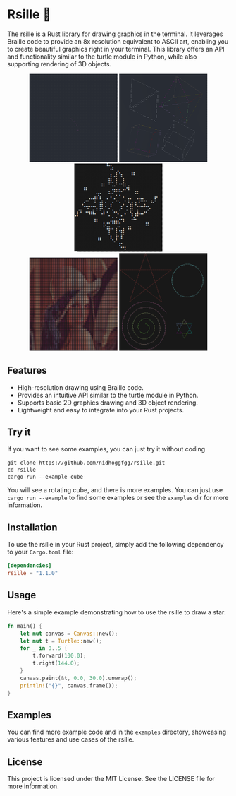 # Rsille 🎨

The rsille is a Rust library for drawing graphics in the terminal.
It leverages Braille code to provide an 8x resolution equivalent to ASCII art, enabling you to create beautiful graphics right in your terminal.
This library offers an API and functionality similar to the turtle module in Python, while also supporting rendering of 3D objects.

<div align="center">
  <img src="https://github.com/nidhoggfgg/rsille/raw/main/imgs/anime.gif" width="200" alt="anime">
  <img src="https://github.com/nidhoggfgg/rsille/raw/main/imgs/objects.gif" width="200" alt="3d object">
  <img src="https://github.com/nidhoggfgg/rsille/raw/main/imgs/lifegame.gif" width="200" alt="life game">
</div>
<div align="center">
  <img src="https://github.com/nidhoggfgg/rsille/raw/main/imgs/lena.png" width="200" alt="lena">
  <img src="https://github.com/nidhoggfgg/rsille/raw/main/imgs/turtle-multi.png" width="200" alt="turtle">
</div>

## Features

- High-resolution drawing using Braille code.
- Provides an intuitive API similar to the turtle module in Python.
- Supports basic 2D graphics drawing and 3D object rendering.
- Lightweight and easy to integrate into your Rust projects.

## Try it

If you want to see some examples, you can just try it without coding
```
git clone https://github.com/nidhoggfgg/rsille.git
cd rsille
cargo run --example cube
```

You will see a rotating cube, and there is more examples.
You can just use `cargo run --example` to find some examples or see the `examples` dir for more information.

## Installation

To use the rsille in your Rust project, simply add the following dependency to your `Cargo.toml` file:

```toml
[dependencies]
rsille = "1.1.0"
```

## Usage

Here's a simple example demonstrating how to use the rsille to draw a star:

```rust
fn main() {
    let mut canvas = Canvas::new();
    let mut t = Turtle::new();
    for _ in 0..5 {
        t.forward(100.0);
        t.right(144.0);
    }
    canvas.paint(&t, 0.0, 30.0).unwrap();
    println!("{}", canvas.frame());
}
```

## Examples

You can find more example code and in the `examples` directory, showcasing various features and use cases of the rsille.

## License

This project is licensed under the MIT License. See the LICENSE file for more information.
